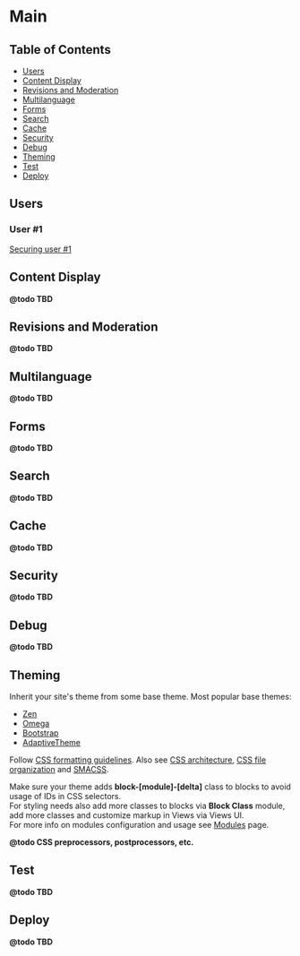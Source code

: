 # Main

## Table of Contents

- [Users](#users)
- [Content Display](#content)
- [Revisions and Moderation](#revision)
- [Multilanguage](#multilanguage)
- [Forms](#forms)
- [Search](#search)
- [Cache](#cache)
- [Security](#security)
- [Debug](#debug)
- [Theming](#theming)
- [Test](#test)
- [Deploy](#deploy)

## Users

### User #1

[Securing user #1](https://www.drupal.org/node/947312)

## Content Display

**@todo TBD**

## Revisions and Moderation

**@todo TBD**

## Multilanguage

**@todo TBD**

## Forms

**@todo TBD**

## Search

**@todo TBD**

## Cache

**@todo TBD**

## Security

**@todo TBD**

## Debug

**@todo TBD**

## Theming

Inherit your site's theme from some base theme. Most popular base themes:

  - [Zen](https://www.drupal.org/project/zen)
  - [Omega](https://www.drupal.org/project/omega)
  - [Bootstrap](https://www.drupal.org/project/bootstrap)
  - [AdaptiveTheme](https://www.drupal.org/project/adaptivetheme)

Follow [CSS formatting guidelines](https://www.drupal.org/node/1887862).
Also see 
[CSS architecture](https://www.drupal.org/coding-standards/css/architecture), 
[CSS file organization](https://www.drupal.org/node/1887922) and 
[SMACSS](https://smacss.com/).

Make sure your theme adds **block-[module]-[delta]** class to blocks to avoid usage of IDs in CSS selectors.  
For styling needs also add more classes to blocks via **Block Class** module, add more classes and customize markup in Views via Views UI.  
For more info on modules configuration and usage see [Modules](MODULES.md) page.

**@todo CSS preprocessors, postprocessors, etc.**

## Test

**@todo TBD**

## Deploy

**@todo TBD**
